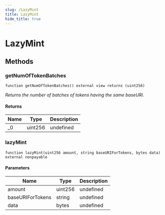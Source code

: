 ```yaml
---
slug: /LazyMint
title: LazyMint
hide_title: true
---
```

# LazyMint









## Methods

### getNumOfTokenBatches

```solidity
function getNumOfTokenBatches() external view returns (uint256)
```



*Returns the number of batches of tokens having the same baseURI.*


#### Returns

| Name | Type | Description |
|---|---|---|
| _0 | uint256 | undefined

### lazyMint

```solidity
function lazyMint(uint256 amount, string baseURIForTokens, bytes data) external nonpayable
```





#### Parameters

| Name | Type | Description |
|---|---|---|
| amount | uint256 | undefined
| baseURIForTokens | string | undefined
| data | bytes | undefined



